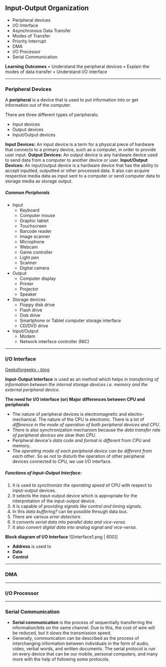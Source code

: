 ## Input-Output Organization
- Peripheral devices
- I/O Interface
- Asynchronous Data Transfer
- Modes of Transfer
- Priority Interrupt
- DMA
- I/O Processor
- Serial Communication

__Learning Outcomes__
• Understand the peripheral devices
• Explain the modes of data transfer
• Understand I/O interface

---
### Peripheral Devices
A **peripheral** is a device that is used to put information into or get information out of the computer.

There are three different types of peripherals:
- Input devices
- Output devices
- Input/Output devices

__Input Devices:__ An input device is a term for a physical piece of hardware that connects to a primary device, such as a computer, in order to provide user input.
__Output Devices:__ An output device is any hardware device used to send data from a computer to another device or user.
__Input/Output Devices:__ An input/output device is a hardware device that has the ability to accept inputted, outputted or other processed data. It also can acquire respective media data as input sent to a computer or send computer data to storage media as storage output.

##### Common Peripherals
-   Input
    -   Keyboard
    -   Computer mouse
    -   Graphic tablet
    -   Touchscreen
    -   Barcode reader
    -   Image scanner
    -   Microphone
    -   Webcam
    -   Game controller
    -   Light pen
    -   Scanner
    -   Digital camera
-   Output
    -   Computer display
    -   Printer
    -   Projector
    -   Speaker
-   Storage devices
    -   Floppy disk drive
    -   Flash drive
    -   Disk drive
    -   Smartphone or Tablet computer storage interface
    -   CD/DVD drive
-   Input/Output
    -   Modem
    -   Network interface controller (NIC)

---
### I/O Interface
[Geeksforgeeks - blog](https://www.geeksforgeeks.org/introduction-to-input-output-interface/)

__Input-Output Interface__ is used as an method which helps in _transferring of information between the internal storage devices i.e. memory and the external peripheral device_.

__The need for I/O interface (or) Major differences between CPU and peripherals__
- The nature of peripheral devices is electromagnetic and electro-mechanical. The nature of the CPU is electronic. There is a lot of _difference in the mode of operation of both peripheral devices and CPU_.
- There is also synchronization mechanism because the _data transfer rate of peripheral devices are slow than CPU_.
- Peripheral device's _data code and format is different_  from CPU and memory.
- The _operating mode of each peripheral device can be different from each other_. So as not to disturb the operation of other peripheral devices connected to CPU, we use I/O interface.

##### Functions of Input-Output Interface:
1.  It is used to _synchronize the operating speed_ of CPU with respect to input-output devices.
2.  It selects the input-output device which is appropriate for the interpretation of the input-output device.
3.  It is capable of _providing signals like control and timing signals_.
4.  In this _data buffering?_ can be possible through data bus.
5.  There are various _error detectors_.
6.  It _converts serial data into parallel data and vice-versa_.
7.  It also _convert digital data into analog signal and vice-versa_.

__Block diagram of I/O Interface__
![[interface1.png | 600]]

- __Address__ is used to 
- __Data__
- __Control__

---
### DMA

---
### I/O Processor

---
### Serial Communication
- __Serial communication__ is the process of sequentially transferring the information/bits on the same channel. Due to this, the cost of wire will be reduced, but it slows the transmission speed.
- Generally, communication can be described as the process of interchanging information between individuals in the form of audio, video, verbal words, and written documents. The serial protocol is run on every device that can be our mobile, personal computers, and many more with the help of following some protocols.

